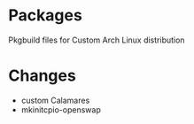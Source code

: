 # Packages

Pkgbuild files for Custom Arch Linux distribution

# Changes

- custom Calamares
- mkinitcpio-openswap
